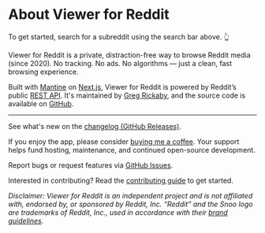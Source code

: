 # About Viewer for Reddit

To get started, search for a subreddit using the search bar above. 👆

Viewer for Reddit is a private, distraction-free way to browse Reddit media (since 2020). No tracking. No ads. No algorithms — just a clean, fast browsing experience.

Built with [Mantine](https://mantine.dev/) on [Next.js](https://nextjs.org/), Viewer for Reddit is powered by Reddit’s public [REST API](https://www.reddit.com/dev/api). It's maintained by [Greg Rickaby](https://gregrickaby.com), and the source code is available on [GitHub](https://github.com/gregrickaby/viewer-for-reddit).

---

See what's new on the [changelog (GitHub Releases)](https://github.com/gregrickaby/viewer-for-reddit/releases).

If you enjoy the app, please consider [buying me a coffee](https://www.buymeacoffee.com/gregrickaby). Your support helps fund hosting, maintenance, and continued open-source development.

Report bugs or request features via [GitHub Issues](https://github.com/gregrickaby/viewer-for-reddit/issues/new).

Interested in contributing? Read the [contributing guide](/CONTRIBUTING.md) to get started.

_Disclaimer: Viewer for Reddit is an independent project and is not affiliated with, endorsed by, or sponsored by Reddit, Inc. “Reddit” and the Snoo logo are trademarks of Reddit, Inc., used in accordance with their [brand guidelines](https://redditinc.com/brand)._
